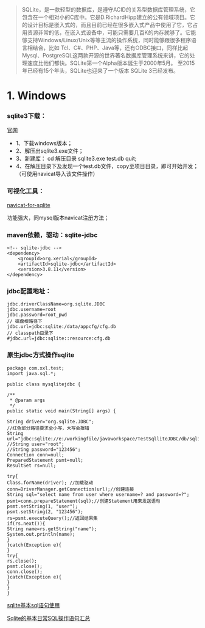 >  SQLite，是一款轻型的数据库，是遵守ACID的关系型数据库管理系统，它包含在一个相对小的C库中。它是D.RichardHipp建立的公有领域项目。它的设计目标是嵌入式的，而且目前已经在很多嵌入式产品中使用了它，它占用资源非常的低，在嵌入式设备中，可能只需要几百K的内存就够了。它能够支持Windows/Linux/Unix等等主流的操作系统，同时能够跟很多程序语言相结合，比如 Tcl、C#、PHP、Java等，还有ODBC接口，同样比起Mysql、PostgreSQL这两款开源的世界著名数据库管理系统来讲，它的处理速度比他们都快。SQLite第一个Alpha版本诞生于2000年5月。 至2015年已经有15个年头，SQLite也迎来了一个版本 SQLite 3已经发布。

# 1. Windows

### sqlite3下载：
[官网](http://www.sqlite.org/download.html)

- 1、下载windows版本；
- 2、解压出sqlite3.exe文件；
- 3、新建库：
    cd 解压目录
    sqlite3.exe test.db
    quit;
- 4、在解压目录下及发现一个test.db文件，copy至项目目录，即可开始开发；（可使用navicat导入该文件操作）

### 可视化工具：
[navicat-for-sqlite](http://www.navicat.com.cn/download/navicat-for-sqlite)

功能强大，同mysql版本navicat注册方法；

### maven依赖，驱动：sqlite-jdbc
```
<!-- sqlite-jdbc -->
<dependency>
    <groupId>org.xerial</groupId>
    <artifactId>sqlite-jdbc</artifactId>
    <version>3.8.11</version>
</dependency>
```

### jdbc配置地址：
```
jdbc.driverClassName=org.sqlite.JDBC
jdbc.username=root
jdbc.password=root_pwd
// 磁盘根路径下
jdbc.url=jdbc:sqlite:/data/appcfg/cfg.db
// classpath目录下
#jdbc.url=jdbc:sqlite::resource:cfg.db
```

### 原生jdbc方式操作sqlite
```
package com.xxl.test;
import java.sql.*;

public class mysqlitejdbc {

/**
 * @param args
 */
public static void main(String[] args) {

String driver="org.sqlite.JDBC";
//红色部分路径要求全小写，大写会报错
String url="jdbc:sqlite://e:/workingfile/javaworkspace/TestSqlliteJDBC/db/sqlite.db";
//String user="root";
//String password="123456";
Connection conn=null;
PreparedStatement psmt=null;
ResultSet rs=null;

try{
Class.forName(driver); //加载驱动
conn=DriverManager.getConnection(url);//创建连接
String sql="select name from user where username=? and password=?";
psmt=conn.prepareStatement(sql);//创建Statement用来发送语句
psmt.setString(1, "user");
psmt.setString(2, "123456");
rs=psmt.executeQuery();//返回结果集
if(rs.next()){
String name=rs.getString("name");
System.out.println(name);
}
}catch(Exception e){
}
try{
rs.close();
psmt.close();
conn.close();
}catch(Exception e){
}
}
}
```

[sqlite基本sql语句使用](http://www.2cto.com/database/201304/205359.html) 

[Sqlite的基本日常SQL操作语句汇总](http://blog.itpub.net/16900201/viewspace-1291550/)



